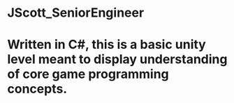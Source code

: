 # JScott_SeniorEngineer
# Written in C#, this is a basic unity level meant to display understanding of core game programming concepts.
